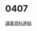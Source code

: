 # 0407

[講義資料連結](https://drive.google.com/drive/folders/1uuOf5Gp2WnjJPAYn0DOf64XlRN8ZJhZE?usp=drive_link)
